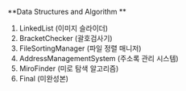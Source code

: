 **Data Structures and Algorithm
**
1. LinkedList (이미지 슬라이더)
2. BracketChecker (괄호검사기)
3. FileSortingManager (파일 정렬 매니저)
4. AddressManagementSystem (주소록 관리 시스템)
5. MiroFinder (미로 탐색 알고리즘)
6. Final (미완성본)
